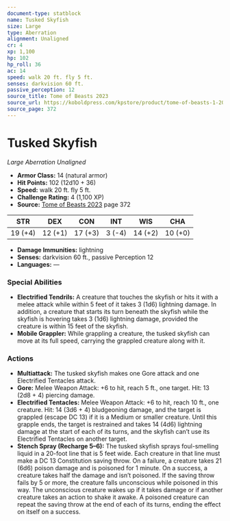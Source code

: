 ```yaml
---
document-type: statblock
name: Tusked Skyfish
size: Large
type: Aberration
alignment: Unaligned
cr: 4
xp: 1,100
hp: 102
hp_roll: 36
ac: 14
speed: walk 20 ft. fly 5 ft.
senses: darkvision 60 ft. 
passive_perception: 12
source_title: Tome of Beasts 2023
source_url: https://koboldpress.com/kpstore/product/tome-of-beasts-1-2023-edition/
source_page: 372
---
```


# Tusked Skyfish

*Large* *Aberration* *Unaligned*

- **Armor Class:** 14 (natural armor)
- **Hit Points:** 102 (12d10 + 36)
- **Speed:** walk 20 ft. fly 5 ft.
- **Challenge Rating:** 4 (1,100 XP)
- **Source:** [Tome of Beasts 2023](https://koboldpress.com/kpstore/product/tome-of-beasts-1-2023-edition/) page 372

| STR | DEX | CON | INT | WIS | CHA |
| --- | --- | --- | --- | --- | --- |
| 19 (+4) | 12 (+1) | 17 (+3) | 3 (-4) | 14 (+2) | 10 (+0) |

- **Damage Immunities:** lightning
- **Senses:** darkvision 60 ft., passive Perception 12
- **Languages:** —

### Special Abilities

- **Electrified Tendrils:** A creature that touches the skyfish or hits it with a melee attack while within 5 feet of it takes 3 (1d6) lightning damage. In addition, a creature that starts its turn beneath the skyfish while the skyfish is hovering takes 3 (1d6) lightning damage, provided the creature is within 15 feet of the skyfish.
- **Mobile Grappler:** While grappling a creature, the tusked skyfish can move at its full speed, carrying the grappled creature along with it.

### Actions

- **Multiattack:** The tusked skyfish makes one Gore attack and one Electrified Tentacles attack.
- **Gore:** Melee Weapon Attack: +6 to hit, reach 5 ft., one target. Hit: 13 (2d8 + 4) piercing damage.
- **Electrified Tentacles:** Melee Weapon Attack: +6 to hit, reach 10 ft., one creature. Hit: 14 (3d6 + 4) bludgeoning damage, and the target is grappled (escape DC 13) if it is a Medium or smaller creature. Until this grapple ends, the target is restrained and takes 14 (4d6) lightning damage at the start of each of its turns, and the skyfish can’t use its Electrified Tentacles on another target.
- **Stench Spray (Recharge 5–6):** The tusked skyfish sprays foul-smelling liquid in a 20-foot line that is 5 feet wide. Each creature in that line must make a DC 13 Constitution saving throw. On a failure, a creature takes 21 (6d6) poison damage and is poisoned for 1 minute. On a success, a creature takes half the damage and isn’t poisoned. If the saving throw fails by 5 or more, the creature falls unconscious while poisoned in this way. The unconscious creature wakes up if it takes damage or if another creature takes an action to shake it awake. A poisoned creature can repeat the saving throw at the end of each of its turns, ending the effect on itself on a success.
